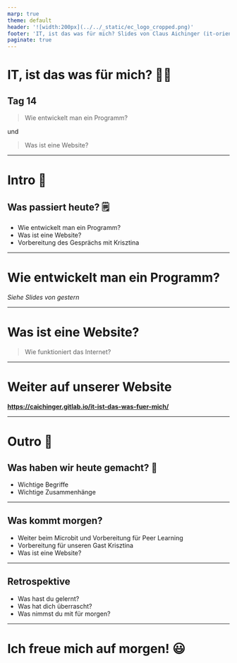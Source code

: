 ```yaml
---
marp: true
theme: default
header: '![width:200px](../../_static/ec_logo_cropped.png)'
footer: 'IT, ist das was für mich? Slides von Claus Aichinger (it-orientation@everyonecodes.io)'
paginate: true
---
```


# IT, ist das was für mich? 👩‍💻

## Tag 14

> Wie entwickelt man ein Programm?

und

> Was ist eine Website?


---

# Intro 🌅

## Was passiert heute? 🗒️

- Wie entwickelt man ein Programm?
- Was ist eine Website?
- Vorbereitung des Gesprächs mit Krisztina

---

# Wie entwickelt man ein Programm?

*Siehe Slides von gestern*

---

# Was ist eine Website?

> Wie funktioniert das Internet?
>
---

# Weiter auf unserer Website

**https://caichinger.gitlab.io/it-ist-das-was-fuer-mich/**

---

# Outro 🌆

## Was haben wir heute gemacht? 📝

- Wichtige Begriffe
- Wichtige Zusammenhänge

---

## Was kommt morgen?

- Weiter beim Microbit und Vorbereitung für Peer Learning
- Vorbereitung für unseren Gast Krisztina
- Was ist eine Website?

---

## Retrospektive

- Was hast du gelernt?
- Was hat dich überrascht?
- Was nimmst du mit für morgen?

---

# Ich freue mich auf morgen! 😃
